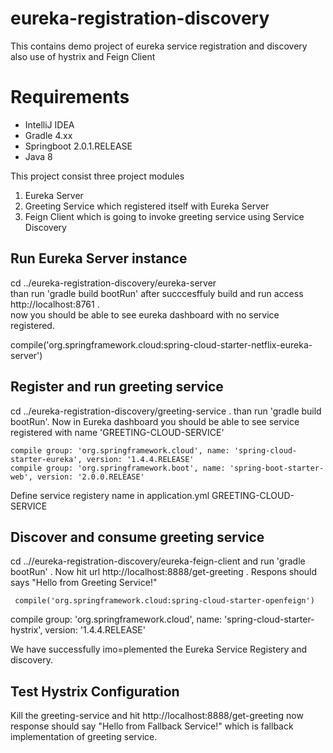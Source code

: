# eureka-registration-discovery
This contains demo project of eureka service registration and discovery also use of hystrix and Feign Client

# Requirements
* IntelliJ IDEA
* Gradle 4.xx
* Springboot 2.0.1.RELEASE
* Java 8

This project consist three project modules
1. Eureka Server
2. Greeting Service which registered itself with Eureka Server
3. Feign Client which is going to invoke greeting service using Service Discovery

## Run Eureka Server instance  </br>
cd ../eureka-registration-discovery/eureka-server  </br> than run 
'gradle build bootRun' after succcesffuly build and run access http://localhost:8761 .</br> now you should be able to see eureka dashboard with no service registered.</br>
	
   compile('org.springframework.cloud:spring-cloud-starter-netflix-eureka-server')
  
## Register and run greeting service </br>
cd ../eureka-registration-discovery/greeting-service . than run 'gradle build bootRun'. Now in Eureka dashboard you should be able to see service registered with name 'GREETING-CLOUD-SERVICE' </br>

    compile group: 'org.springframework.cloud', name: 'spring-cloud-starter-eureka', version: '1.4.4.RELEASE' 
    compile group: 'org.springframework.boot', name: 'spring-boot-starter-web', version: '2.0.0.RELEASE'

Define service registery name in application.yml GREETING-CLOUD-SERVICE


## Discover and consume greeting service </br> 
cd ..//eureka-registration-discovery/eureka-feign-client and run 'gradle bootRun' . Now hit url http://localhost:8888/get-greeting . Respons should says "Hello from Greeting Service!" <br>

	 compile('org.springframework.cloud:spring-cloud-starter-openfeign')
   compile group: 'org.springframework.cloud', name: 'spring-cloud-starter-hystrix', version: '1.4.4.RELEASE'

We have successfully imo=plemented the Eureka Service Registery and discovery. 

## Test Hystrix Configuration
Kill the greeting-service and hit http://localhost:8888/get-greeting now response should say "Hello from Fallback Service!"
which is fallback implementation of greeting service. 

